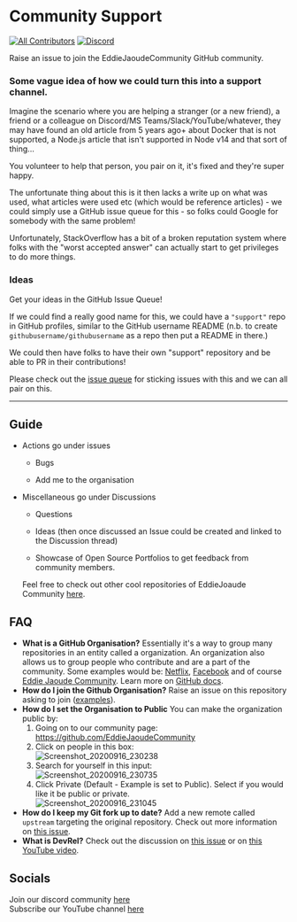 # Community Support
<!-- ALL-CONTRIBUTORS-BADGE:START - Do not remove or modify this section -->
[![All Contributors](https://img.shields.io/badge/all_contributors-2-orange.svg?style=flat-square)](#contributors-)
[![Discord](https://img.shields.io/discord/699608417039286293?style=flat-square)](https://discord.gg/jZQs6Wu)
<!-- ALL-CONTRIBUTORS-BADGE:END -->
Raise an issue to join the EddieJaoudeCommunity GitHub community.

### Some vague idea of how we could turn this into a support channel.

Imagine the scenario where you are helping a stranger (or a new friend), a friend or a colleague on Discord/MS Teams/Slack/YouTube/whatever, they may have found an old article from 5 years ago+ about Docker that is not supported, a Node.js article that isn't supported in Node v14 and that sort of thing...

You volunteer to help that person, you pair on it, it's fixed and they're super happy.

The unfortunate thing about this is it then lacks a write up on what was used, what articles were used etc (which would be reference articles) - we could simply use a GitHub issue queue for this - so folks could Google for somebody with the same problem!

Unfortunately, StackOverflow has a bit of a broken reputation system where folks with the "worst accepted answer" can actually start to get privileges to do more things.

### Ideas

Get your ideas in the GitHub Issue Queue!

If we could find a really good name for this, we could have a `"support"` repo in GitHub profiles, similar to the GitHub username README (n.b. to create `githubusername/githubusername` as a repo then put a README in there.)

We could then have folks to have their own "support" repository and be able to PR in their contributions!

Please check out the [issue queue](https://github.com/EddieJaoudeCommunity/support/issues) for sticking issues with this and we can all pair on this.

---
 ## Guide

   - Actions go under issues 
   
      - Bugs
      
      - Add me to the organisation 
      
   - Miscellaneous go under Discussions
   
     - Questions
     
     - Ideas (then once discussed an Issue could be created and linked to the Discussion thread)
	 
	 - Showcase of Open Source Portfolios to get feedback from community members.
    
      Feel free to check out other cool repositories of EddieJoaude Community 
      <a href='https://github.com/EddieJaoudeCommunity'>here</a>.

## FAQ
- **What is a GitHub Organisation?** Essentially it's a way to group many repositories in an entity called a organization. An organization also allows us to group people who contribute and are a part of the community. Some examples would be: [Netflix](https://github.com/Netflix), [Facebook](https://github.com/facebook) and of course [Eddie Jaoude Community](https://github.com/EddieJaoudeCommunity).
Learn more on [GitHub docs](https://docs.github.com/en/github/setting-up-and-managing-organizations-and-teams/about-organizations).
- **How do I join the Github Organisation?** Raise an issue on this repository asking to join ([examples](https://github.com/EddieJaoudeCommunity/support/issues?q=is%3Aissue+is%3Aclosed+label%3A%22invite+me+to+the+organisation%22)).
- **How do I set the Organisation to Public** You can make the organization public by: 
	1. Going on to our community page: https://github.com/EddieJaoudeCommunity
	2. Click on people in this box: <br />
	![Screenshot_20200916_230238](https://user-images.githubusercontent.com/17693494/93422448-09f0f280-f871-11ea-94d8-c48924a0222e.png)
	3. Search for yourself in this input: <br />
	![Screenshot_20200916_230735](https://user-images.githubusercontent.com/17693494/93422822-debad300-f871-11ea-8eb5-ad472b26086d.png)
	4. Click Private (Default - Example is set to Public). Select if you would like it be public or private. <br />
	![Screenshot_20200916_231045](https://user-images.githubusercontent.com/17693494/93422970-26d9f580-f872-11ea-870d-4406db20e9d5.png)
- **How do I keep my Git fork up to date?** Add a new remote called `upstream` targeting the original repository. Check out more information on [this issue](https://github.com/EddieJaoudeCommunity/support/issues/94).
- **What is DevRel?** Check out the discussion on [this issue](https://github.com/EddieJaoudeCommunity/support/issues/64) or on [this YouTube video](https://www.youtube.com/watch?v=iUZerHctTB8&t=1534s).

## Socials

Join our discord community [here](https://discord.gg/jZQs6Wu)   
Subscribe our YouTube channel [here](https://www.youtube.com/user/eddiejaoude)
